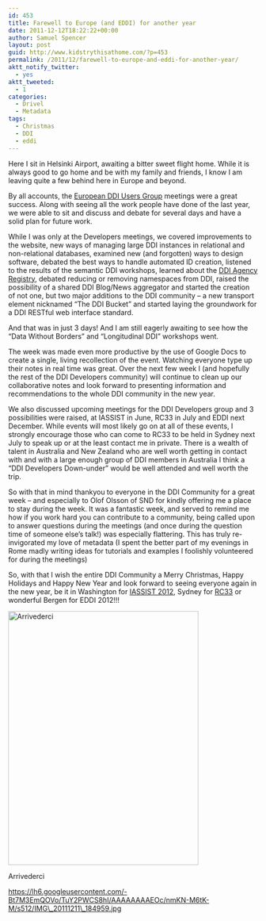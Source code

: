 ```yaml
---
id: 453
title: Farewell to Europe (and EDDI) for another year
date: 2011-12-12T18:22:22+00:00
author: Samuel Spencer
layout: post
guid: http://www.kidstrythisathome.com/?p=453
permalink: /2011/12/farewell-to-europe-and-eddi-for-another-year/
aktt_notify_twitter:
  - yes
aktt_tweeted:
  - 1
categories:
  - Drivel
  - Metadata
tags:
  - Christmas
  - DDI
  - eddi
---
```

Here I sit in Helsinki Airport, awaiting a bitter sweet flight home. While it is always good to go home and be with my family and friends, I know I am leaving quite a few behind here in Europe and beyond.

By all accounts, the [European DDI Users Group](http://www.iza.org/conference_files/EDDI2011/call_for_papers) meetings were a great success. Along with seeing all the work people have done of the last year, we were able to sit and discuss and debate for several days and have a solid plan for future work.

While I was only at the Developers meetings, we covered improvements to the website, new ways of managing large DDI instances in relational and non-relational databases, examined new (and forgotten) ways to design software, debated the best ways to handle automated ID creation, listened to the results of the semantic DDI workshops, learned about the [DDI Agency Registry](http://registry.ddialliance.org), debated reducing or removing namespaces from DDI, raised the possibility of a shared DDI Blog/News aggregator and started the creation of not one, but two major additions to the DDI community &#8211; a new transport element nicknamed &#8220;The DDI Bucket&#8221; and started laying the groundwork for a DDI RESTful web interface standard.

And that was in just 3 days! And I am still eagerly awaiting to see how the &#8220;Data Without Borders&#8221; and &#8220;Longitudinal DDI&#8221; workshops went.

The week was made even more productive by the use of Google Docs to create a single, living recollection of the event. Watching everyone type up their notes in real time was great. Over the next few week I (and hopefully the rest of the DDI Developers community) will continue to clean up our collaborative notes and look forward to presenting information and recommendations to the whole DDI community in the new year.

We also discussed upcoming meetings for the DDI Developers group and 3 possibilities were raised, at IASSIST in June, RC33 in July and EDDI next December. While events will most likely go on at all of these events, I strongly encourage those who can come to RC33 to be held in Sydney next July to speak up or at the least contact me in private. There is a wealth of talent in Australia and New Zealand who are well worth getting in contact with and with a large enough group of DDI members in Australia I think a &#8220;DDI Developers Down-under&#8221; would be well attended and well worth the trip.

So with that in mind thankyou to everyone in the DDI Community for a great week &#8211; and especially to Olof Olsson of SND for kindly offering me a place to stay during the week. It was a fantastic week, and served to remind me how if you work hard you can contribute to a community, being called upon to answer questions during the meetings (and once during the question time of someone else&#8217;s talk!) was especially flattering. This has truly re-invigorated my love of metadata (I spent the better part of my evenings in Rome madly writing ideas for tutorials and examples I foolishly volunteered for during the meetings)

So, with that I wish the entire DDI Community a Merry Christmas, Happy Holidays and Happy New Year and look forward to seeing everyone again in the new year, be it in Washington for [IASSIST 2012](http://www.iassist2012.org/index.html), Sydney for [RC33](http://www.rc33.org/) or wonderful Bergen for EDDI 2012!!!

<div style="width: 394px" class="wp-caption alignnone">
  <a href="https://picasaweb.google.com/114760262616249228441/Rome"><img title="Arrivederci" src="https://lh6.googleusercontent.com/-Bt7M3EmQOVo/TuY2PWCS8hI/AAAAAAAAEOc/nmKN-M6tK-M/s512/IMG_20111211_184959.jpg" alt="Arrivederci" width="384" height="512" /></a>
  
  <p class="wp-caption-text">
    Arrivederci
  </p>
</div>

https://lh6.googleusercontent.com/-Bt7M3EmQOVo/TuY2PWCS8hI/AAAAAAAAEOc/nmKN-M6tK-M/s512/IMG\_20111211\_184959.jpg